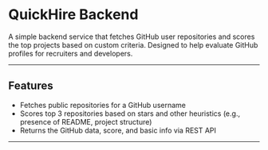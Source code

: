 # QuickHire Backend

A simple backend service that fetches GitHub user repositories and scores the top projects based on custom criteria. Designed to help evaluate GitHub profiles for recruiters and developers.

---

## Features

- Fetches public repositories for a GitHub username
- Scores top 3 repositories based on stars and other heuristics (e.g., presence of README, project structure)
- Returns the GitHub data, score, and basic info via REST API

---
